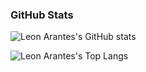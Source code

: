 

### GitHub Stats
![Leon Arantes's GitHub stats](https://github-readme-stats.vercel.app/api?username=LeonArantes&show_icons=true&count_private=true&theme=dark)

![Leon Arantes's Top Langs](https://github-readme-stats.vercel.app/api/top-langs/?username=LeonArantes&layout=compact&count_private=true&theme=dark)
